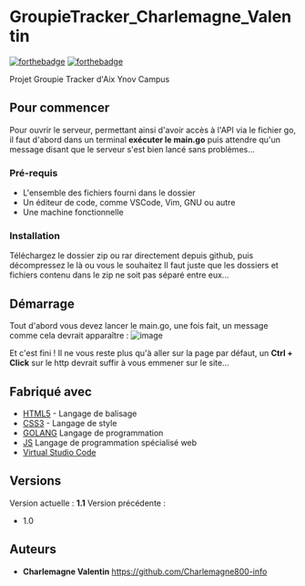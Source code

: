 # GroupieTracker_Charlemagne_Valentin

[![forthebadge](http://forthebadge.com/images/badges/built-with-love.svg)](http://forthebadge.com)  [![forthebadge](http://forthebadge.com/images/badges/powered-by-electricity.svg)](http://forthebadge.com)

Projet Groupie Tracker d'Aix Ynov Campus

## Pour commencer
Pour ouvrir le serveur, permettant ainsi d'avoir accès à l'API via le fichier go, il faut d'abord dans un terminal **exécuter le main.go** puis attendre qu'un message disant que le serveur s'est bien lancé sans problèmes...

### Pré-requis

- L'ensemble des fichiers fourni dans le dossier
- Un éditeur de code, comme VSCode, Vim, GNU ou autre
- Une machine fonctionnelle

### Installation
Téléchargez le dossier zip ou rar directement depuis github, puis décompressez le là ou vous le souhaitez
Il faut juste que les dossiers et fichiers contenu dans le zip ne soit pas séparé entre eux...

## Démarrage
Tout d'abord vous devez lancer le main.go, une fois fait, un message comme cela devrait apparaître :
![image](https://user-images.githubusercontent.com/113009479/226241970-f389b069-cb20-4ffb-8373-db8e39a8dea9.png)

Et c'est fini !
Il ne vous reste plus qu'à aller sur la page par défaut, un **Ctrl + Click** sur le http devrait suffir à vous emmener sur le site...

## Fabriqué avec

* [HTML5]([http://materializecss.com](https://html.com/)) - Langage de balisage
* [CSS3]([https://atom.io/](https://www.w3.org/Style/CSS/Overview.en.html)) - Langage de style
* [GOLANG](https://go.dev/) Langage de programmation
* [JS](https://www.javascript.com/) Langage de programmation spécialisé web
* [Virtual Studio Code](https://code.visualstudio.com/)

## Versions
Version actuelle : **1.1** 
Version précédente : 
- 1.0

## Auteurs
* **Charlemagne Valentin** https://github.com/Charlemagne800-info

